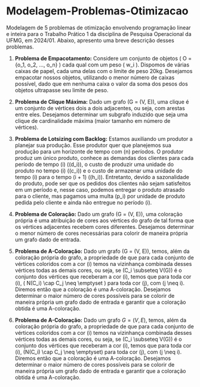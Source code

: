 # Modelagem-Problemas-Otimizacao
Modelagem de 5 problemas de otimização envolvendo programação linear e inteira para o Trabalho Prático 1 da disciplina de Pesquisa Operacional da UFMG, em 2024/01. Abaixo, apresento uma breve descrição desses problemas.

1. **Problema de Empacotamento:** Considere um conjunto de objetos \( O = \{o_1, o_2, ..., o_n\} \) cada qual com um peso \( w_i \). Dispomos de várias caixas de papel, cada uma delas com o limite de peso 20kg. Desejamos empacotar nossos objetos, utilizando o menor número de caixas possível, dado que em nenhuma caixa o valor da soma dos pesos dos objetos ultrapasse seu limite de peso.

2. **Problema de Clique Máxima:** Dado um grafo \(G = (V, E)\), uma clique é um conjunto de vértices dois a dois adjacentes, ou seja, com arestas entre eles. Desejamos determinar um subgrafo induzido que seja uma clique de cardinalidade máxima (maior tamanho em número de vértices).

3. **Problema de Lotsizing com Backlog:** Estamos auxiliando um produtor a planejar sua produção. Esse produtor quer que planejemos sua produção para um horizonte de tempo com \(n\) períodos. O produtor produz um único produto, conhece as demandas dos clientes para cada período de tempo \(i\) (\(d_i\)), o custo de produzir uma unidade do produto no tempo \(i\) (\(c_i\)) e o custo de armazenar uma unidade do tempo \(i\) para o tempo \(i + 1\) (\(h_i\)). Entretanto, devido a sazonalidade do produto, pode ser que os pedidos dos clientes não sejam satisfeitos em um período e, nesse caso, podemos entregar o produto atrasado para o cliente, mas pagamos uma multa \(p_i\) por unidade de produto pedida pelo cliente e ainda não entregue no período \(i\).

4. **Problema de Coloração:** Dado um grafo \(G = (V, E)\), uma coloração própria é uma atribuição de cores aos vértices do grafo de tal forma que os vértices adjacentes recebem cores diferentes. Desejamos determinar o menor número de cores necessárias para colorir de maneira própria um grafo dado de entrada.

5. **Problema de A-Coloração:** Dado um grafo \(G = (V, E)\), temos, além da coloração própria do grafo, a propriedade de que para cada conjunto de vértices coloridos com a cor \(i\) temos na vizinhança combinada desses vértices todas as demais cores, ou seja, se \(C_i \subseteq V(G)\) é o conjunto dos vértices que receberam a cor \(i\), temos que para toda cor \(i\), \( N(C_i) \cap C_j \neq \emptyset \) para toda cor \(j\), com \(j \neq i\). Diremos então que a coloração é uma A-coloração. Desejamos determinar o maior número de cores possíveis para se colorir de maneira própria um grafo dado de entrada e garantir que a coloração obtida é uma A-coloração.

5. **Problema de A-Coloração:** Dado um grafo $G = (V, E)$, temos, além da coloração própria do grafo, a propriedade de que para cada conjunto de vértices coloridos com a cor \(i\) temos na vizinhança combinada desses vértices todas as demais cores, ou seja, se \(C_i \subseteq V(G)\) é o conjunto dos vértices que receberam a cor \(i\), temos que para toda cor \(i\), \(N(C_i) \cap C_j \neq \emptyset\) para toda cor \(j\), com \(j \neq i\). Diremos então que a coloração é uma A-coloração. Desejamos determinar o maior número de cores possíveis para se colorir de maneira própria um grafo dado de entrada e garantir que a coloração obtida é uma A-coloração.
